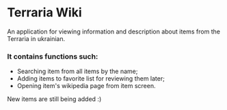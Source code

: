 # Terraria Wiki

An application for viewing information and description about items from the Terraria in ukrainian.  
### It contains functions such:

- Searching item from all items by the name;
- Adding items to favorite list for reviewing them later;
- Opening item's wikipedia page from item screen.

New items are still being added :)
